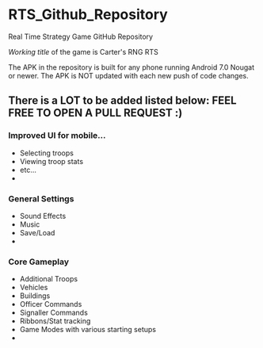 # RTS_Github_Repository
 Real Time Strategy Game GitHub Repository
 
 *Working title* of the game is Carter's RNG RTS

The APK in the repository is built for any phone running Android 7.0 Nougat or newer.
The APK is NOT updated with each new push of code changes.


## There is a LOT to be added listed below: FEEL FREE TO OPEN A PULL REQUEST :)    


### Improved UI for mobile...      
 - Selecting troops    
 - Viewing troop stats    
 - etc...    
 -    

### General Settings    
 - Sound Effects    
 - Music    
 - Save/Load    
 -    

### Core Gameplay    
- Additional Troops    
- Vehicles    
- Buildings    
- Officer Commands    
- Signaller Commands    
- Ribbons/Stat tracking    
- Game Modes with various starting setups    
-    
